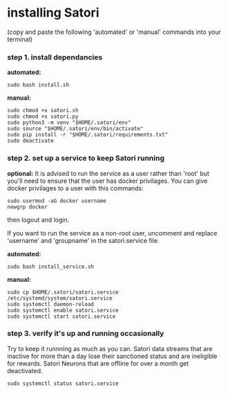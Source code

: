 # installing Satori

(copy and paste the following 'automated' or 'manual' commands into your terminal)

### step 1. install dependancies

**automated:**
```
sudo bash install.sh
```

**manual:**
```
sudo chmod +x satori.sh
sudo chmod +x satori.py
sudo python3 -m venv "$HOME/.satori/env"
sudo source "$HOME/.satori/env/bin/activate"
sudo pip install -r "$HOME/.satori/requirements.txt"
sudo deactivate
```

### step 2. set up a service to keep Satori running

**optional:**
It is advised to run the service as a user rather than 'root' but you'll need to ensure that the user has docker privilages. You can give docker privilages to a user with this commands:
```
sudo usermod -aG docker username
newgrp docker
```
then logout and login.

If you want to run the service as a non-root user, uncomment and replace 'username' and 'groupname' in the satori.service file.

**automated:**
```
sudo bash install_service.sh
```

**manual:**
```
sudo cp $HOME/.satori/satori.service /etc/systemd/system/satori.service
sudo systemctl daemon-reload
sudo systemctl enable satori.service
sudo systemctl start satori.service
```

### step 3. verify it's up and running occasionally

Try to keep it runnning as much as you can. Satori data streams that are inactive for more than a day lose their sanctioned status and are ineligible for rewards. Satori Neurons that are offline for over a month get deactivated.

```
sudo systemctl status satori.service
```